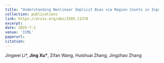 ```yaml
---
title: "Understanding Nonlinear Implicit Bias via Region Counts in Input Space"
collection: publications
link: https://arxiv.org/abs/2505.11370
excerpt: 
date: 2025-7-1
venue: 'ICML'
paperurl: 
citation: 
---
```

Jingwei Li*, **Jing Xu\***, Zifan Wang, Huishuai Zhang, Jingzhao Zhang

